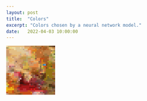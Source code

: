 ```yaml
---
layout: post
title:  "Colors"
excerpt: "Colors chosen by a neural network model."
date:   2022-04-03 10:00:00
---
```


![Orange](image_8.png)
